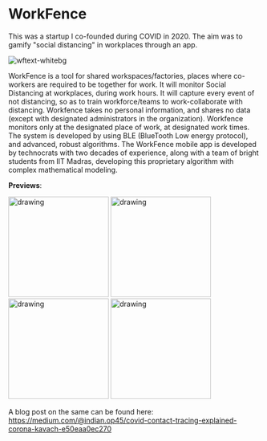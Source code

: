 # WorkFence
This was a startup I co-founded during COVID in 2020. The aim was to gamify "social distancing" in workplaces through an app.  

![wftext-whitebg](https://github.com/omkarpatil18/workfence/assets/16060082/eff8c3e1-661c-4549-9abe-e064e1973dbb)

WorkFence is a tool for shared workspaces/factories, places where co-workers are required to be together for work. It will monitor Social Distancing at workplaces, during work hours. It will capture every event of not distancing, so as to train workforce/teams to work-collaborate with distancing. Workfence takes no personal information, and shares no data (except with designated administrators in the organization). Workfence monitors only at the designated place of work, at designated work times. The system is developed by using BLE (BlueTooth Low energy protocol), and advanced, robust algorithms. The WorkFence mobile app is developed by technocrats with two decades of experience, along with a team of bright students from IIT Madras, developing this proprietary algorithm with complex mathematical modeling. 
 

**Previews**:

<img src="https://github.com/omkarpatil18/workfence/assets/16060082/42ffdfd1-2739-4abc-b7cb-32cf20258f8a" alt="drawing" width="200"/>

<img src="https://github.com/omkarpatil18/workfence/assets/16060082/3b15aa4c-8e55-4cbe-97b1-ed7e0ca1a8af" alt="drawing" width="200"/>

<img src="https://github.com/omkarpatil18/workfence/assets/16060082/bd843ca3-64a2-428f-b629-4f004df68098)https://github.com/omkarpatil18/workfence/assets/16060082/bd843ca3-64a2-428f-b629-4f004df68098" alt="drawing" width="200"/>

<img src="https://github.com/omkarpatil18/workfence/assets/16060082/b9de34e4-16e4-4e24-8a25-9aeebfa9a5d3" alt="drawing" width="200"/>


A blog post on the same can be found here: https://medium.com/@indian.op45/covid-contact-tracing-explained-corona-kavach-e50eaa0ec270
